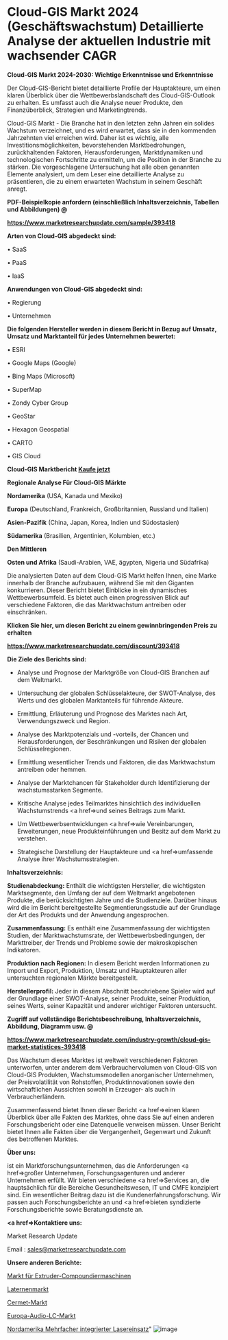 # Cloud-GIS Markt 2024 (Geschäftswachstum) Detaillierte Analyse der aktuellen Industrie mit wachsender CAGR

<strong>Cloud-GIS Markt 2024-2030: Wichtige Erkenntnisse und Erkenntnisse</strong>

Der Cloud-GIS-Bericht bietet detaillierte Profile der Hauptakteure, um einen klaren Überblick über die Wettbewerbslandschaft des Cloud-GIS-Outlook zu erhalten. Es umfasst auch die Analyse neuer Produkte, den Finanzüberblick, Strategien und Marketingtrends.

Cloud-GIS Markt - Die Branche hat in den letzten zehn Jahren ein solides Wachstum verzeichnet, und es wird erwartet, dass sie in den kommenden Jahrzehnten viel erreichen wird. Daher ist es wichtig, alle Investitionsmöglichkeiten, bevorstehenden Marktbedrohungen, zurückhaltenden Faktoren, Herausforderungen, Marktdynamiken und technologischen Fortschritte zu ermitteln, um die Position in der Branche zu stärken. Die vorgeschlagene Untersuchung hat alle oben genannten Elemente analysiert, um dem Leser eine detaillierte Analyse zu präsentieren, die zu einem erwarteten Wachstum in seinem Geschäft anregt.



<strong><b>PDF-Beispielkopie anfordern (einschließlich Inhaltsverzeichnis, Tabellen und Abbildungen) @ </b></strong>

<strong><a href=https://www.marketresearchupdate.com/sample/393418>

<strong>https://www.marketresearchupdate.com/sample/393418</u></a></strong></strong>



<strong>Arten von Cloud-GIS abgedeckt sind:</strong>

• SaaS

• PaaS

• IaaS



<strong>Anwendungen von Cloud-GIS abgedeckt sind:</strong>

• Regierung

• Unternehmen



<strong>Die folgenden Hersteller werden in diesem Bericht in Bezug auf Umsatz, Umsatz und Marktanteil für jedes Unternehmen bewertet:</strong>

• ESRI

• Google Maps (Google)

• Bing Maps (Microsoft)

• SuperMap

• Zondy Cyber Group

• GeoStar

• Hexagon Geospatial

• CARTO

• GIS Cloud



<strong>Cloud-GIS Marktbericht <a href=https://www.marketresearchupdate.com/buynow/393418>Kaufe jetzt</a></strong>



<strong>Regionale Analyse Für Cloud-GIS Märkte</strong>



<strong>Nordamerika</strong> (USA, Kanada und Mexiko)



<strong>Europa</strong> (Deutschland, Frankreich, Großbritannien, Russland und Italien)



<strong>Asien-Pazifik</strong> (China, Japan, Korea, Indien und Südostasien)



<strong>Südamerika</strong> (Brasilien, Argentinien, Kolumbien, etc.)



<strong>Den Mittleren</strong> 

<strong>Osten und Afrika</strong> (Saudi-Arabien, VAE, ägypten, Nigeria und Südafrika)

Die analysierten Daten auf dem Cloud-GIS Markt helfen Ihnen, eine Marke innerhalb der Branche aufzubauen, während Sie mit den Giganten konkurrieren. Dieser Bericht bietet Einblicke in ein dynamisches Wettbewerbsumfeld. Es bietet auch einen progressiven Blick auf verschiedene Faktoren, die das Marktwachstum antreiben oder einschränken.



<strong>Klicken Sie hier, um diesen Bericht zu einem gewinnbringenden Preis zu erhalten
</strong>

<strong><a href=https://www.marketresearchupdate.com/discount/393418>https://www.marketresearchupdate.com/discount/393418</b></u></strong></a>



<strong>Die Ziele des Berichts sind:</strong>

- Analyse und Prognose der Marktgröße von Cloud-GIS Branchen auf dem Weltmarkt.

- Untersuchung der globalen Schlüsselakteure, der SWOT-Analyse, des Werts und des globalen Marktanteils für führende Akteure.

- Ermittlung, Erläuterung und Prognose des Marktes nach Art, Verwendungszweck und Region.

- Analyse des Marktpotenzials und -vorteils, der Chancen und Herausforderungen, der Beschränkungen und Risiken der globalen Schlüsselregionen.

- Ermittlung wesentlicher Trends und Faktoren, die das Marktwachstum antreiben oder hemmen.

- Analyse der Marktchancen für Stakeholder durch Identifizierung der wachstumsstarken Segmente.

- Kritische Analyse jedes Teilmarktes hinsichtlich des individuellen Wachstumstrends <a href=>und</a> seines Beitrags zum Markt.

- Um Wettbewerbsentwicklungen <a href=>wie</a> Vereinbarungen, Erweiterungen, neue Produkteinführungen und Besitz auf dem Markt zu verstehen.

- Strategische Darstellung der Hauptakteure und <a href=>umfas</a>sende Analyse ihrer Wachstumsstrategien.



<strong>Inhaltsverzeichnis:</strong>



<strong>Studienabdeckung:</strong> Enthält die wichtigsten Hersteller, die wichtigsten Marktsegmente, den Umfang der auf dem Weltmarkt angebotenen Produkte, die berücksichtigten Jahre und die Studienziele. Darüber hinaus wird die im Bericht bereitgestellte Segmentierungsstudie auf der Grundlage der Art des Produkts und der Anwendung angesprochen.



<strong>Zusammenfassung:</strong> Es enthält eine Zusammenfassung der wichtigsten Studien, der Marktwachstumsrate, der Wettbewerbsbedingungen, der Markttreiber, der Trends und Probleme sowie der makroskopischen Indikatoren.



<strong>Produktion nach Regionen:</strong> In diesem Bericht werden Informationen zu Import und Export, Produktion, Umsatz und Hauptakteuren aller untersuchten regionalen Märkte bereitgestellt.



<strong>Herstellerprofil:</strong> Jeder in diesem Abschnitt beschriebene Spieler wird auf der Grundlage einer SWOT-Analyse, seiner Produkte, seiner Produktion, seines Werts, seiner Kapazität und anderer wichtiger Faktoren untersucht.



<strong><b>Zugriff auf vollständige Berichtsbeschreibung, Inhaltsverzeichnis, Abbildung, Diagramm usw. @ </b></strong>

<strong><a href=https://www.marketresearchupdate.com/industry-growth/cloud-gis-market-statistices-393418>https://www.marketresearchupdate.com/industry-growth/cloud-gis-market-statistices-393418</a></strong>

Das Wachstum dieses Marktes ist weltweit verschiedenen Faktoren unterworfen, unter anderem dem Verbrauchervolumen von Cloud-GIS von Cloud-GIS Produkten, Wachstumsmodellen anorganischer Unternehmen, der Preisvolatilität von Rohstoffen, Produktinnovationen sowie den wirtschaftlichen Aussichten sowohl in Erzeuger- als auch in Verbraucherländern.

Zusammenfassend bietet Ihnen dieser Bericht <a href=>einen</a> klaren Überblick über alle Fakten des Marktes, ohne dass Sie auf einen anderen Forschungsbericht oder eine Datenquelle verweisen müssen. Unser Bericht bietet Ihnen alle Fakten über die Vergangenheit, Gegenwart und Zukunft des betroffenen Marktes.



<strong>Über uns:</strong>

 ist ein Marktforschungsunternehmen, das die Anforderungen <a href=>großer</a> Unternehmen, Forschungsagenturen und anderer Unternehmen erfüllt. Wir bieten verschiedene <a href=>Services</a> an, die hauptsächlich für die Bereiche Gesundheitswesen, IT und CMFE konzipiert sind. Ein wesentlicher Beitrag dazu ist die Kundenerfahrungsforschung. Wir passen auch Forschungsberichte an und <a href=>bieten</a> syndizierte Forschungsberichte sowie Beratungsdienste an.



<strong><a href=>Kontaktiere uns:</a></strong>

Market Research Update

Email : sales@marketresearchupdate.com



<strong>Unsere anderen Berichte:</strong>

<a href=https://www.linkedin.com/pulse/extruders-compounding-machines-market-size-share-trend>Markt für Extruder-Compoundiermaschinen</a>

<a href=https://www.linkedin.com/pulse/lanterns-market-outlooks-2023-size>Laternenmarkt</a>

<a href=https://www.linkedin.com/pulse/cermet-market-outlooks-2023-size-players-cost>Cermet-Markt</a>

<a href=https://www.linkedin.com/pulse/europe-audio-lc-market-continues-rapid-growth>Europa-Audio-LC-Markt</a>

<a href=https://www.linkedin.com/pulse/north-america-multiple-integrated-laser-engagement>Nordamerika Mehrfacher integrierter Lasereinsatz</a>"
![image](https://github.com/meghapanth/markettrends/assets/163847665/edc4bcb6-2874-43b5-8667-04557b76e42c)
